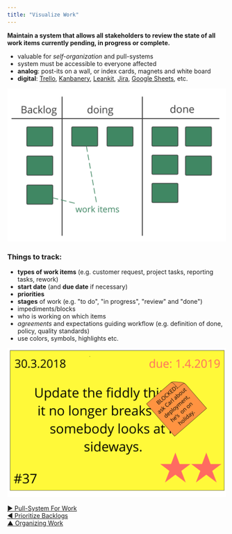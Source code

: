```yaml
---
title: "Visualize Work"
---
```



**Maintain a system that allows all stakeholders to review the state of all work items currently pending, in progress or complete.**

-   valuable for <dfn data-info="Self-Organization: Any activity or process through which people organize through local interactions without the influence of an external agent. In any organization or team, self-organization and external influence co-exist.">self-organization</dfn> and pull-systems
-   system must be accessible to everyone affected
-   **analog**: post-its on a wall, or index cards, magnets and white board
-   **digital**: [Trello](https://trello.com/), [Kanbanery](https://kanbanery.com/), [Leankit](https://leankit.com/), [Jira](https://www.atlassian.com/software/jira), [Google Sheets](https://www.google.com/sheets/about/), etc.

![Visualization of a simple work process](img/workflow-and-value/simple-process.png)

### Things to track: 

-   **types of work items** (e.g. customer request, project tasks, reporting tasks, rework)
-   **start date** (and **due date** if necessary)
-   **priorities**
-   **stages** of work (e.g. "to do", "in progress", "review" and "done")
-   impediments/blocks
-   who is working on which items
-   <dfn data-info="Agreement: An agreed upon guideline, process or protocol designed to guide the flow of value.">agreements</dfn> and expectations guiding workflow (e.g. definition of done, policy, quality standards)
-   use colors, symbols, highlights etc.

![A card representing a work item](img/workflow-and-value/card.png)


[&#9654; Pull-System For Work](pull-system-for-work.html)<br/>[&#9664; Prioritize Backlogs](prioritize-backlogs.html)<br/>[&#9650; Organizing Work](organizing-work.html)

